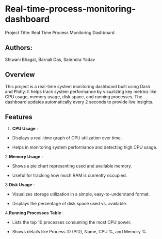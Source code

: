 # Real-time-process-monitoring-dashboard
Project Title: Real Time Process Monitoring Dashboard

## Authors:

Shiwani Bhagat, Barnali Das, Satendra Yadav

## Overview

This project is a real-time system monitoring dashboard built using Dash and Plotly. It helps track system performance by visualizing key metrics like CPU usage, memory usage, disk space, and running processes. The dashboard updates automatically every 2 seconds to provide live insights.

## Features
1. **CPU Usage** : 
* Displays a real-time graph of CPU utilization over time.

* Helps in monitoring system performance and detecting high CPU usage.

2.**Memory Usage** : 
* Shows a pie chart representing used and available memory.

* Useful for tracking how much RAM is currently occupied.

3.**Disk Usage** : 
* Visualizes storage utilization in a simple, easy-to-understand format.

* Displays the percentage of disk space used vs. available.

4.**Running Processes Table** : 
* Lists the top 10 processes consuming the most CPU power.

* Shows details like Process ID (PID), Name, CPU %, and Memory %.
